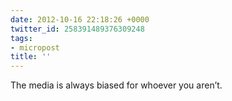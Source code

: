 ```yaml
---
date: 2012-10-16 22:18:26 +0000
twitter_id: 258391489376309248
tags:
- micropost
title: ''
---
```


The media is always biased for whoever you aren’t.

